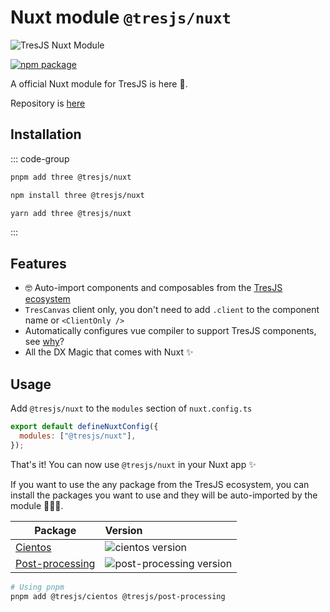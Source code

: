 # Nuxt module `@tresjs/nuxt`

![TresJS Nuxt Module](/nuxt-stones.png)

<a href="https://www.npmjs.com/package/@tresjs/nuxt"><img src="https://img.shields.io/npm/v/@tresjs/nuxt/latest?color=%2382DBCA" alt="npm package"></a>

A official Nuxt module for TresJS is here 🎉. 

Repository is [here](https://github.com/Tresjs/nuxt)

## Installation

::: code-group

```bash [pnpm]
pnpm add three @tresjs/nuxt 
```

```bash [npm]
npm install three @tresjs/nuxt 
```

```bash [yarn]
yarn add three @tresjs/nuxt 
```

:::

## Features

- 🤓 Auto-import components and composables from the [TresJS ecosystem](https://github.com/orgs/Tresjs/repositories)
- `TresCanvas` client only, you don't need to add `.client` to the component name or `<ClientOnly />`
- Automatically configures vue compiler to support TresJS components, see [why](/guide/troubleshooting.html#failed-resolve-component-trescomponent-%F0%9F%A4%94)?
- All the DX Magic that comes with Nuxt ✨

## Usage

 Add `@tresjs/nuxt` to the `modules` section of `nuxt.config.ts`

```js
export default defineNuxtConfig({
  modules: ["@tresjs/nuxt"],
});
```

That's it! You can now use `@tresjs/nuxt` in your Nuxt app ✨

If you want to use the any package from the TresJS ecosystem, you can install the packages you want to use and they will be auto-imported by the module 🧙🏼‍♂️.

| Package                     | Version                                                                                            |
| --------------------------- | :------------------------------------------------------------------------------------------------- |
| [Cientos](https://github.com/Tresjs/cientos) | ![cientos version](https://img.shields.io/npm/v/@tresjs/cientos/latest.svg?label=%20&color=%23f19b00) |
| [Post-processing](https://github.com/Tresjs/post-processing) | ![post-processing version](https://img.shields.io/npm/v/@tresjs/post-processing/latest.svg?label=%20&color=ff69b4) |

```bash
# Using pnpm
pnpm add @tresjs/cientos @tresjs/post-processing
```